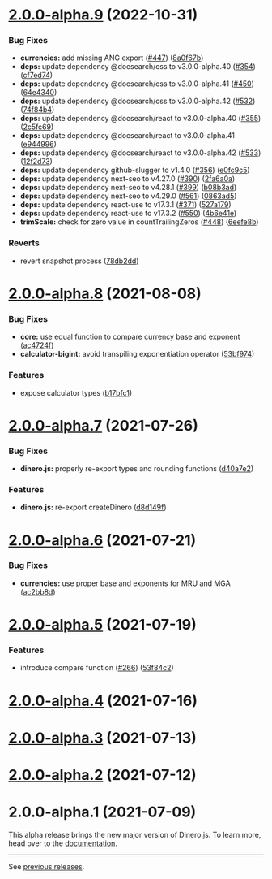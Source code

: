 # [2.0.0-alpha.9](https://github.com/johnhooks/dinero.js/compare/v2.0.0-alpha.8...v2.0.0-alpha.9) (2022-10-31)


### Bug Fixes

* **currencies:** add missing ANG export ([#447](https://github.com/johnhooks/dinero.js/issues/447)) ([8a0f67b](https://github.com/johnhooks/dinero.js/commit/8a0f67bda699ca8082d7a68def21a9d11fa5f1a8))
* **deps:** update dependency @docsearch/css to v3.0.0-alpha.40 ([#354](https://github.com/johnhooks/dinero.js/issues/354)) ([cf7ed74](https://github.com/johnhooks/dinero.js/commit/cf7ed743072cb6fb9c5f6570efc3777580ecc3ee))
* **deps:** update dependency @docsearch/css to v3.0.0-alpha.41 ([#450](https://github.com/johnhooks/dinero.js/issues/450)) ([64e4340](https://github.com/johnhooks/dinero.js/commit/64e434094d2b60a186354e597a9b3ce24855833a))
* **deps:** update dependency @docsearch/css to v3.0.0-alpha.42 ([#532](https://github.com/johnhooks/dinero.js/issues/532)) ([74f84b4](https://github.com/johnhooks/dinero.js/commit/74f84b4bdcd64b17d8d5f7ec719216357be2620f))
* **deps:** update dependency @docsearch/react to v3.0.0-alpha.40 ([#355](https://github.com/johnhooks/dinero.js/issues/355)) ([2c5fc69](https://github.com/johnhooks/dinero.js/commit/2c5fc69b244f5900e740f53d6a852c5e8d704eaf))
* **deps:** update dependency @docsearch/react to v3.0.0-alpha.41 ([e944996](https://github.com/johnhooks/dinero.js/commit/e944996068897fa2990fb5eb8edb15ae9c911f49))
* **deps:** update dependency @docsearch/react to v3.0.0-alpha.42 ([#533](https://github.com/johnhooks/dinero.js/issues/533)) ([12f2d73](https://github.com/johnhooks/dinero.js/commit/12f2d738f6d74e031990535456596642e8dad1a6))
* **deps:** update dependency github-slugger to v1.4.0 ([#356](https://github.com/johnhooks/dinero.js/issues/356)) ([e0fc9c5](https://github.com/johnhooks/dinero.js/commit/e0fc9c51823bff1fab56361295644d317c713ecb))
* **deps:** update dependency next-seo to v4.27.0 ([#390](https://github.com/johnhooks/dinero.js/issues/390)) ([2fa6a0a](https://github.com/johnhooks/dinero.js/commit/2fa6a0a13345b9c172b73e6a19d27beba05a840c))
* **deps:** update dependency next-seo to v4.28.1 ([#399](https://github.com/johnhooks/dinero.js/issues/399)) ([b08b3ad](https://github.com/johnhooks/dinero.js/commit/b08b3ad78d970af4b9a86f7039d15938bd379723))
* **deps:** update dependency next-seo to v4.29.0 ([#561](https://github.com/johnhooks/dinero.js/issues/561)) ([0863ad5](https://github.com/johnhooks/dinero.js/commit/0863ad5bd595ca823ada8ee8e4c7351d555510f1))
* **deps:** update dependency react-use to v17.3.1 ([#371](https://github.com/johnhooks/dinero.js/issues/371)) ([527a179](https://github.com/johnhooks/dinero.js/commit/527a1797f0eb5df944c9837f97b8d31cd35f1db8))
* **deps:** update dependency react-use to v17.3.2 ([#550](https://github.com/johnhooks/dinero.js/issues/550)) ([4b6e41e](https://github.com/johnhooks/dinero.js/commit/4b6e41e9af294cc04658d185c9d3a6da255a9369))
* **trimScale:** check for zero value in countTrailingZeros ([#448](https://github.com/johnhooks/dinero.js/issues/448)) ([6eefe8b](https://github.com/johnhooks/dinero.js/commit/6eefe8b17c2a3497f836301e6001b05901ac9dec))


### Reverts

* revert snapshot process ([78db2dd](https://github.com/johnhooks/dinero.js/commit/78db2ddf2914a81d1e2c10ea0d1c72d3bdeee3b1))



# [2.0.0-alpha.8](https://github.com/dinerojs/dinero.js/compare/v2.0.0-alpha.7...v2.0.0-alpha.8) (2021-08-08)

### Bug Fixes

* **core:** use equal function to compare currency base and exponent ([ac4724f](https://github.com/dinerojs/dinero.js/commit/ac4724f12d6625e4838dd49a517d0cd214f57f6e))
* **calculator-bigint:** avoid transpiling exponentiation operator ([53bf974](https://github.com/dinerojs/dinero.js/commit/53bf974de377455c2e1156c1c9a321276dfb11a3))

### Features

* expose calculator types ([b17bfc1](https://github.com/dinerojs/dinero.js/commit/b17bfc111c2462c9226b1a7fa7d6786b055a54ca))

# [2.0.0-alpha.7](https://github.com/dinerojs/dinero.js/compare/v2.0.0-alpha.6...v2.0.0-alpha.7) (2021-07-26)

### Bug Fixes

* **dinero.js:** properly re-export types and rounding functions ([d40a7e2](https://github.com/dinerojs/dinero.js/commit/d40a7e29aff102c4e16b8416a2600cc9e0d6add6))

### Features

* **dinero.js:** re-export createDinero ([d8d149f](https://github.com/dinerojs/dinero.js/commit/d8d149f77e8efce20a60a22aba1df6b21f0f4f25))

# [2.0.0-alpha.6](https://github.com/dinerojs/dinero.js/compare/v2.0.0-alpha.5...v2.0.0-alpha.6) (2021-07-21)

### Bug Fixes

* **currencies:** use proper base and exponents for MRU and MGA ([ac2bb8d](https://github.com/dinerojs/dinero.js/commit/ac2bb8da8f53e8f461423745c2aaf4c5730e0421))

# [2.0.0-alpha.5](https://github.com/dinerojs/dinero.js/compare/v2.0.0-alpha.4...v2.0.0-alpha.5) (2021-07-19)

### Features

* introduce compare function ([#266](https://github.com/dinerojs/dinero.js/issues/266)) ([53f84c2](https://github.com/dinerojs/dinero.js/commit/53f84c28c78ba8bf04249615267f01f60603c674))

# [2.0.0-alpha.4](https://github.com/dinerojs/dinero.js/compare/v2.0.0-alpha.3...v2.0.0-alpha.4) (2021-07-16)

# [2.0.0-alpha.3](https://github.com/dinerojs/dinero.js/compare/v2.0.0-alpha.2...v2.0.0-alpha.3) (2021-07-13)

# [2.0.0-alpha.2](https://github.com/dinerojs/dinero.js/compare/v2.0.0-alpha.1...v2.0.0-alpha.2) (2021-07-12)

# 2.0.0-alpha.1 (2021-07-09)

This alpha release brings the new major version of Dinero.js. To learn more, head over to the [documentation](https://v2.dinerojs.com/docs).

---

See [previous releases](https://github.com/dinerojs/dinero.js/releases?after=v2.0.0-alpha.1).
